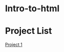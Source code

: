 # Intro-to-html

<h1>Project List</h1>

<a href="project1/index.html" target="_blank">Project 1</a>

